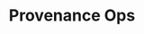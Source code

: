 ---
# metadata #
title:  Provenance Ops
description: Learn how to track and view the provenance of your data.
date:
# taxonomy #
tags: ["projects"]
series:
seriesPart:

weight: 
---